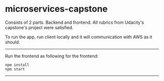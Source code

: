 # microservices-capstone

Consists of 2 parts. Backend and frontend.
All rubrics from Udacity's capstone's project were satisfied.


To run the app, run client locally and it will communication with AWS as it should.
<hr>

Run the frontend as following for the frontend:
```
npm install
npm start
```
<hr>

